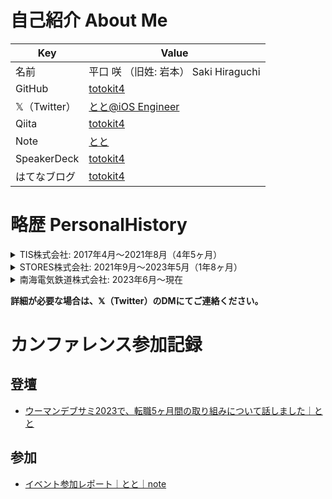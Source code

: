 # 自己紹介 About Me

| Key | Value |
| --- | --- |
| 名前 | 平口 咲 （旧姓: 岩本） Saki Hiraguchi |
| GitHub | [totokit4](https://github.com/totokit4) |
| 𝕏（Twitter） | [とと@iOS Engineer](https://twitter.com/totokit4) |
| Qiita | [totokit4](https://qiita.com/totokit4) |
| Note | [とと](https://note.com/totokit4) |
| SpeakerDeck | [totokit4](https://speakerdeck.com/totokit4) |
| はてなブログ | [totokit4](https://totokit4.hatenablog.com/) |

# 略歴 PersonalHistory

<details><summary>TIS株式会社: 2017年4月〜2021年8月（4年5ヶ月）</summary>

- 2017年12月〜2020年3月（2年4ヶ月）： クレジットカード・電子マネー決済系iOSアプリ開発
  - 新卒としてiOSエンジニアとしてのキャリアをスタート。
  - 客先常駐にて、社内外の関係者と連携し、要件定義に基づく設計、テスト、保守運用を担当。
  - 2年目からは上流工程に従事し、クライアントとのヒアリング、要件定義から単体テストまで対応。
- 2020年4月〜2021年8月（1年5ヶ月）： ポイント決済系iOSアプリ開発
  - 3〜6名規模のチームリーダーとして開発を担当。
  - メンバーと共に開発を進めながら、全体の進行管理や案件見積もりを担当。

</details> <details><summary>STORES株式会社: 2021年9月〜2023年5月（1年8ヶ月）</summary>

- 2021年9月〜2023年5月（1年8ヶ月）：クレジットカード・電子マネー決済系iOSアプリ開発
  - 前職で培った決済系の業務知識を活かし、チームに貢献。
  - 自社サービスの設計・開発を担当し、機能追加や不具合修正に取り組む。
  - 自動テストの拡充、CIコスト削減などを通じて、コード改善および品質向上に貢献。

</details> <details><summary>南海電気鉄道株式会社: 2023年6月〜現在</summary>

- 2023年6月〜現在：モバイルアプリ新規開発
  - 将来的な完全内製化を視野に入れ、BtoC向けモバイルアプリ（iOS/Android）の新規開発を推進。
  - 開発環境の整備、ベンダーを含む開発チームの構築、社内エンジニアの育成を進行中。
  - バックエンド・デザインチームを含めた10名規模のチームリーダーとして、開発スコープの定義、スケジュール作成、経営陣やクライアントとの調整を担当。
</details>

**詳細が必要な場合は、𝕏（Twitter）のDMにてご連絡ください。**

# カンファレンス参加記録

## 登壇

- [ウーマンデブサミ2023で、転職5ヶ月間の取り組みについて話しました｜とと](https://note.com/totokit4/n/nef95f5621e9e)

## 参加

- [イベント参加レポート｜とと｜note](https://note.com/totokit4/m/maecfdf4fbad5)


